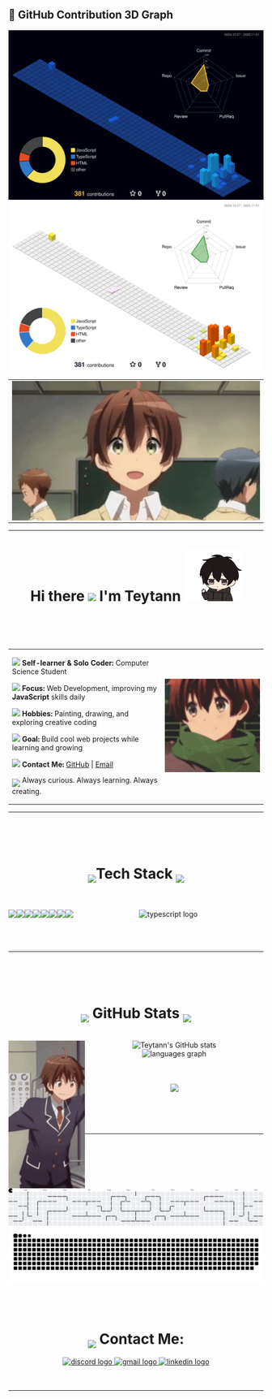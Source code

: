## 🎯 GitHub Contribution 3D Graph

![](./profile-3d-contrib/profile-night-view.svg)
![](./profile-3d-contrib/profile-season-animate.svg)

<table>
  <tr>
    <td width=1000px><img align="center" width="100%" src="assets/ohwell-anime.gif"/></td>
  </tr>
</table>
<hr>

<h1 align="center">Hi there <img src="https://media2.giphy.com/media/v1.Y2lkPTc5MGI3NjExZzRiMzRxbXphdmg1OXdoOTdxNDkxOXUxNmw3anFlMjl3NjZ5c2E5cSZlcD12MV9pbnRlcm5hbF9naWZfYnlfaWQmY3Q9cw/w1OBpBd7kJqHrJnJ13/giphy.gif" height="50"> I'm Teytann <img src="assets/wave-hi.gif" height="100"> <br><br><br></h1>

<table width="100%">
<tr>
<td width="60%">

<p><img height="50px" src="https://media0.giphy.com/media/v1.Y2lkPTc5MGI3NjExcGcyMmZzcTZyNnVwN2hzdDYxZjk0MmRmamxpNHN2YXFvMjQzdzhqZiZlcD12MV9pbnRlcm5hbF9naWQmY3Q9cw/VDdh2wgmzsXAc7FCd7/giphy.gif"> <b>Self-learner & Solo Coder:</b> Computer Science Student</p>

<p><img height="50px" src="https://media.giphy.com/media/v1.Y2lkPWVjZjA1ZTQ3MXJqcWN2anVpZzNtdXFidTE5bWNpdWNpdmxwODZ2bWU1c2h0NGpqMCZlcD12MV9zdGlja2Vyc19zZWFyY2gmY3Q9cw/XHAv3GveJMXMXSumkO/giphy.gif"> <b>Focus:</b> Web Development, improving my <b>JavaScript</b> skills daily</p>

<p><img height="50px" src="https://media4.giphy.com/media/v1.Y2lkPTc5MGI3NjExZmM1MmllMTN1bjB5eDVhNXc4cGdsbDZreWU3NGRtZXJueGpmMTlpOCZlcD12MV9pbnRlcm5hbF9naWQmY3Q9cw/RtbTS5uavPKaD8wx7M/giphy.gif"> <b>Hobbies:</b> Painting, drawing, and exploring creative coding</p>

<p><img height="50px" src="https://media1.giphy.com/media/v1.Y2lkPTc5MGI3NjExd2I4cWtwOWxra3lrcG1vazNlamo2dmphM2FybjVzencxdWZ0bXFocCZlcD12MV9pbnRlcm5hbF9naWZfYnlfaWQmY3Q9cw/HrRvnN7NuJy4InG4MV/giphy.gif"> <b>Goal:</b> Build cool web projects while learning and growing</p>

<p>
  <img height="50px" src="https://media1.giphy.com/media/v1.Y2lkPTc5MGI3NjExNThnb3FxM3VxN2hzZHBzeWx1ZnRycnM4Z2NjZHIzbzRsbXNmcm93MCZlcD12MV9pbnRlcm5hbF9naWZfYnlfaWQmY3Q9cw/UWbAjn7z2lJD2rIeUS/giphy.gif"> 
  <b>Contact Me:</b> 
  <a href="https://github.com/TeytannZ">GitHub</a> | 
  <a href="mailto:teytannz@gmail.com">Email</a>
</p>

<p><img align="middle" height="70px" src="https://media4.giphy.com/media/v1.Y2lkPTc5MGI3NjExaHBtYXh2ZW9kbW8yOXp1NXl6bnNqdjYzbDA4MzJuZnFyOGNkaDJ5ZiZlcD12MV9pbnRlcm5hbF9naWQmY3Q9Zw/3ohs4oWkzyVeVgTwKQ/giphy.gif"> Always curious. Always learning. Always creating.</p>

</td>
<td width="40%">
<img src="https://raw.githubusercontent.com/TeytannZ/TeytannZ/main/assets/chuunibyou-rikka-anime.gif" style="max-width:100%; height:auto;" />
</td>
</tr>
</table>





<hr>
<br><br><br>
<h1 align=center><img align=middle src="https://media1.giphy.com/media/v1.Y2lkPTc5MGI3NjExNzZjMTVpYXNibmFqaWVpYWoxYTN2YWZvOHJxMzJzNmVkcmljaG02YiZlcD12MV9pbnRlcm5hbF9naWZfYnlfaWQmY3Q9cw/5eLDrEaRGHegx2FeF2/giphy.gif" height=100px>Tech Stack <img align=middle height=80px src="https://media2.giphy.com/media/v1.Y2lkPTc5MGI3NjExenExYXRyMTlpN2xhbXRkbmY2dXNjeGJ1N2xtODVnOTBib2RnNDViNSZlcD12MV9pbnRlcm5hbF9naWZfYnlfaWQmY3Q9cw/SOrriiX6kX6UBMZzbt/giphy.gif"> <br></h1><br><br>
<div align="center">
  <img height=70 src="https://cdn.jsdelivr.net/gh/devicons/devicon/icons/typescript/typescript-original.svg" height="50" alt="typescript logo"  />
  <img align="left" height="60" src="https://media0.giphy.com/media/v1.Y2lkPTc5MGI3NjExdWtnMjV3MHUwN3Q3M3I0ZWFnOWd3YmZ1em56azJoNXYyYXVraHd2YiZlcD12MV9pbnRlcm5hbF9naWZfYnlfaWQmY3Q9cw/IdyAQJVN2kVPNUrojM/giphy.gif"  />
  <img align="left" height="60" src="https://media3.giphy.com/media/v1.Y2lkPTc5MGI3NjExMGZ1d3Rsbmo0cnB6M2ZveGppaHpwdjJlMXU3a2Y1YXRwbm9kMGs2aCZlcD12MV9pbnRlcm5hbF9naWZfYnlfaWQmY3Q9cw/kH1DBkPNyZPOk0BxrM/giphy.gif"  />
  <img align="left" height="70" src="https://media3.giphy.com/media/v1.Y2lkPTc5MGI3NjExa2E4YmtxejR3OGppZ2NiNzV3b3MxeXh0ejVwY2Iyc29rbjE1cmI5OCZlcD12MV9pbnRlcm5hbF9naWZfYnlfaWQmY3Q9cw/XAxylRMCdpbEWUAvr8/giphy.gif"  />
  <img align="left" height="70" src="https://media3.giphy.com/media/v1.Y2lkPTc5MGI3NjExZ3VnNGc2Zzhxc3Vkcjd6cGNlMGJ0am52OXM1YzZrMTUwd2ZxYmxqZCZlcD12MV9pbnRlcm5hbF9naWZfYnlfaWQmY3Q9cw/fsEaZldNC8A1PJ3mwp/giphy.gif"  />
  <img align="left" height="70" src="https://media4.giphy.com/media/v1.Y2lkPTc5MGI3NjExa254c3EyMzVqcHc0OXgxNjhrc293Z2FwaWk1MGFmM3cwNXJ2NjE5MSZlcD12MV9pbnRlcm5hbF9naWZfYnlfaWQmY3Q9cw/ln7z2eWriiQAllfVcn/giphy.gif"  />
  <img align="left" height="70" src="https://media3.giphy.com/media/v1.Y2lkPTc5MGI3NjExaHRwMjN5OHhxeHhsZGU5c3EyZnloMzhybWN2NzQ0MGttdDVoMzBjZiZlcD12MV9pbnRlcm5hbF9naWZfYnlfaWQmY3Q9cw/eNAsjO55tPbgaor7ma/giphy.gif"  />
  <img align="left" height="70" src="https://media1.giphy.com/media/v1.Y2lkPTc5MGI3NjExNGtqMHo5aXVrN2wzOTh3OHo4Zzlvd2hsMnpmN3BhaW50Mm9tdmZ1bSZlcD12MV9pbnRlcm5hbF9naWZfYnlfaWQmY3Q9cw/kdFc8fubgS31b8DsVu/giphy.gif"  />
  <img align="left" height="80" src="https://media.giphy.com/media/v1.Y2lkPTc5MGI3NjExeWN3d3IxM2trNjIwaW8zN2oyMDl4NmwxYWVnOHhwbW83dGZjam1zayZlcD12MV9zdGlja2Vyc19zZWFyY2gmY3Q9cw/tAjb5pyCEBhEb8jWxC/giphy.gif"  />
</div>
<br><br><br>
<hr>

<br><br><br>
<div align="center">
<div>
  <h1 align=center><img height=100px align=middle src="https://media3.giphy.com/media/v1.Y2lkPTc5MGI3NjExNzdwbTYxcGNlZ3dzbjU1dms3Y3FuMnhxemFhMjVuemQwaWhyaTl5MSZlcD12MV9pbnRlcm5hbF9naWZfYnlfaWQmY3Q9cw/NzWB0hjEa6OUYWDogD/giphy.gif"> GitHub Stats <img align=middle height=100px src=https://media3.giphy.com/media/v1.Y2lkPTc5MGI3NjExYTdmbnNyaGJsd3ZjaWp4OTJydDY0MjJ2c2N0bzUwaWp3NDZxbnYwcSZlcD12MV9pbnRlcm5hbF9naWZfYnlfaWQmY3Q9cw/UwfoDCj3WjIKboJnuK/giphy.gif><br></h1> <br>
  <img align="left" width="30%" src="assets/chuunibiyo-anime-boy.gif"  />

<img src="https://github-readme-stats.vercel.app/api?username=TeytannZ&show_icons=true&theme=radical" style="width:65%;" alt="Teytann's GitHub stats">

  <div align="center">
    <img src="https://github-readme-stats.vercel.app/api/top-langs?username=TeytannZ&locale=en&hide_title=false&layout=compact&card_width=320&langs_count=5&theme=dracula&hide_border=false&order=2" width="60%" alt="languages graph"  />
  </div>
</div>
<br>

<br>
<br>
<div align="center">
  <img src="https://visitor-badge.laobi.icu/badge?page_id=TeytannZ.TeytannZ&" style="height:30px; width:auto;" />
</div>
</div>

<br><br><br>
<hr>

<picture>
  <source 
    media="(prefers-color-scheme: dark)" 
    srcset="https://raw.githubusercontent.com/abozanona/abozanona/output/pacman-contribution-graph-dark.svg" 
  />
  <source 
    media="(prefers-color-scheme: light)" 
    srcset="https://raw.githubusercontent.com/abozanona/abozanona/output/pacman-contribution-graph.svg" 
  />
  <img 
    alt="pacman contribution graph" 
    src="https://raw.githubusercontent.com/abozanona/abozanona/output/pacman-contribution-graph.svg" 
    width="100%" 
  />
</picture>


<picture>
  <source
    media="(prefers-color-scheme: dark)"
    srcset="https://raw.githubusercontent.com/platane/snk/output/github-contribution-grid-snake-dark.svg"
  />
  <source
    media="(prefers-color-scheme: light)"
    srcset="https://raw.githubusercontent.com/platane/snk/output/github-contribution-grid-snake.svg"
  />
  <img
    alt="github contribution grid snake animation"
    src="https://raw.githubusercontent.com/platane/snk/output/github-contribution-grid-snake.svg"
    width="100%"
  />
</picture>



<br><br>
<div align="center">
  <h1><img height="100px" align=middle src="https://media0.giphy.com/media/v1.Y2lkPTc5MGI3NjExYmp0NXAyeTV1YzJxb2RwdG4ybTVuNWhsZ293OXNpY25yYXgzanhkbiZlcD12MV9pbnRlcm5hbF9naWZfYnlfaWQmY3Q9cw/nCq0gJ7HG4Pmok86AY/giphy.gif"> 
  <b>Contact Me:</b> </h1>
  <a href="https://discord.com/users/Teytann" target="_blank">
    <img height=100px src="https://media4.giphy.com/media/v1.Y2lkPTc5MGI3NjExcm43dGF3OTVqcjI2NGV5aGlrZW00d2FidWJ1MGdrNm9qY29veXA1aiZlcD12MV9pbnRlcm5hbF9naWZfYnlfaWQmY3Q9cw/G9iNGjpV4sD4O6o778/giphy.gif" width="52" height="40" alt="discord logo"  />
  </a>  
  
  <a href="mailto:teytannz@gmail.com">
    <img height=100px src="https://raw.githubusercontent.com/maurodesouza/profile-readme-generator/master/src/assets/icons/social/gmail/default.svg" width="52" height="40" alt="gmail logo" />
  </a>
  
  <a href="https://www.linkedin.com/public-profile/settings?lipi=urn%3Ali%3Apage%3Ad_flagship3_profile_self_edit_contact-info%3BCh2WbyNTTUeu63fjf%2BOqmw%3D%3D" target="_blank">
    <img height=100px src="https://media3.giphy.com/media/v1.Y2lkPTc5MGI3NjExb2VtN2h6bXhieXRoa2tzOHlnMnN0NzN2cDFxMm1wbzhpdjFweHM1YSZlcD12MV9pbnRlcm5hbF9naWZfYnlfaWQmY3Q9dHM/yDM1kJZthxFPoGDdmq/giphy.gif" width="52" height="40" alt="linkedin logo" />
  </a>
</div>
<br><br><hr>

